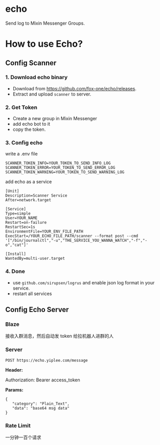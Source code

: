 # echo

Send log to Mixin Messenger Groups.

# How to use Echo?

## Config Scanner

### 1. Download echo binary

- Download from https://github.com/fox-one/echo/releases.
- Extract and upload `scanner` to server. 

### 2. Get Token

- Create a new group in Mixin Messenger
- add echo bot to it
- copy the token.

### 3. Config echo

write a .env file

```
SCANNER_TOKEN_INFO=YOUR_TOKEN_TO_SEND_INFO_LOG
SCANNER_TOKEN_ERROR=YOUR_TOKEN_TO_SEND_ERROR_LOG
SCANNER_TOKEN_WARNING=YOUR_TOKEN_TO_SEND_WARNING_LOG
```

add echo as a service

```
[Unit]
Description=Scanner Service
After=network.target

[Service]
Type=simple
User=YOUR_NAME
Restart=on-failure
RestartSec=1s
EnvironmentFile=YOUR_ENV_FILE_PATH
ExecStart=/YOUR_ECHO_FILE_PATH/scanner --format post --cmd '["/bin/journalctl","-u","THE_SERVICE_YOU_WANNA_WATCH","-f","-o","cat"]'

[Install]
WantedBy=multi-user.target
```

### 4. Done

- use `github.com/sirupsen/logrus` and enable json log format in your service.
- restart all services

## Config Echo Server

### Blaze

接收入群消息，然后自动发 token 给拉机器人进群的人

### Server

```http request
POST https://echo.yiplee.com/message
```

**Header:**

Authorization: Bearer access_token

**Params:**

```json5
{
   "category": "Plain_Text",
   "data": "base64 msg data"
}
```


### Rate Limit

一分钟一百个请求
